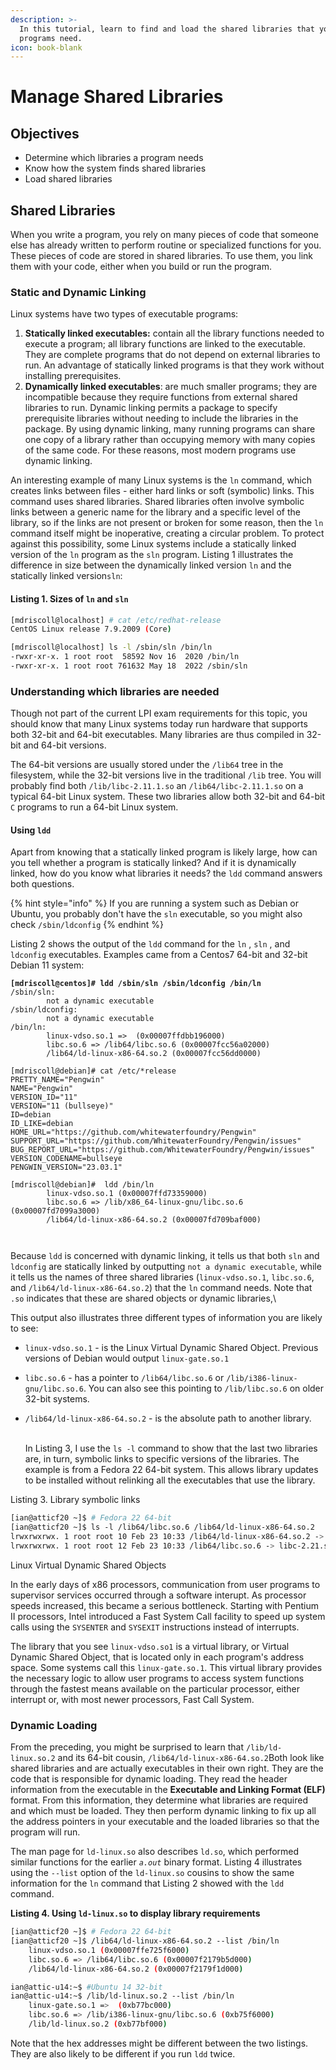 ```yaml
---
description: >-
  In this tutorial, learn to find and load the shared libraries that your Linux
  programs need.
icon: book-blank
---
```


# Manage Shared Libraries

## Objectives

* Determine which libraries a program needs
* Know how the system finds shared libraries
* Load shared libraries

## Shared Libraries

When you write a program, you rely on many pieces of code that someone else has already written to perform routine or specialized functions for you. These pieces of code are stored in shared libraries. To use them, you link them with your code, either when you build or run the program.

### Static and Dynamic Linking

Linux systems have two types of executable programs:

1. **Statically linked executables:** contain all the library functions needed to execute a program; all library functions are linked to the executable. They are complete programs that do not depend on external libraries to run. An advantage of statically linked programs is that they work without installing prerequisites.
2. **Dynamically linked executables**: are much smaller programs; they are incompatible because they require functions from external shared libraries to run. Dynamic linking permits a package to specify prerequisite libraries without needing to include the libraries in the package. By using dynamic linking, many running programs can share one copy of a library rather than occupying memory with many copies of the same code. For these reasons, most modern programs use dynamic linking.

An interesting example of many Linux systems is the `ln` command, which creates links between files - either hard links or soft (symbolic) links. This command uses shared libraries. Shared libraries often involve symbolic links between a generic name for the library and a specific level of the library, so if the links are not present or broken for some reason, then the `ln` command itself might be inoperative, creating a circular problem. To protect against this possibility, some Linux systems include a statically linked version of the `ln` program as the `sln` program. Listing 1 illustrates the difference in size between the dynamically linked version  `ln` and the statically linked version`sln`:

#### Listing 1. Sizes of `ln` and `sln`

```bash
[mdriscoll@localhost] # cat /etc/redhat-release
CentOS Linux release 7.9.2009 (Core)

[mdriscoll@localhost] ls -l /sbin/sln /bin/ln
-rwxr-xr-x. 1 root root  58592 Nov 16  2020 /bin/ln
-rwxr-xr-x. 1 root root 761632 May 18  2022 /sbin/sln
```

### Understanding which libraries are needed

Though not part of the current LPI exam requirements for this topic, you should know that many Linux systems today run hardware that supports both 32-bit and 64-bit executables. Many libraries are thus compiled in 32-bit and 64-bit versions.

The 64-bit versions are usually stored under the `/lib64` tree in the filesystem, while the 32-bit versions live in the traditional `/lib` tree. You will probably find both `/lib/libc-2.11.1.so` an `/lib64/libc-2.11.1.so` on a typical 64-bit Linux system. These two libraries allow both 32-bit and 64-bit `C` programs to run a 64-bit Linux system.

#### Using `ldd`

Apart from knowing that a statically linked program is likely large, how can you tell whether a program is statically linked? And if it is dynamically linked, how do you know what libraries it needs? the `ldd` command answers both questions.

{% hint style="info" %}
If you are running a system such as Debian or Ubuntu, you probably don't have the `sln` executable, so you might also check `/sbin/ldconfig`&#x20;
{% endhint %}

Listing 2 shows the output of the `ldd` command for the `ln` , `sln` , and `ldconfig` executables. Examples came from a Centos7 64-bit and 32-bit Debian 11 system:

<pre class="language-bash"><code class="lang-bash"><strong>[mdriscoll@centos]# ldd /sbin/sln /sbin/ldconfig /bin/ln
</strong>/sbin/sln:
        not a dynamic executable
/sbin/ldconfig:
        not a dynamic executable
/bin/ln:
        linux-vdso.so.1 =>  (0x00007ffdbb196000)
        libc.so.6 => /lib64/libc.so.6 (0x00007fcc56a02000)
        /lib64/ld-linux-x86-64.so.2 (0x00007fcc56dd0000)

[mdriscoll@debian]# cat /etc/*release
PRETTY_NAME="Pengwin"
NAME="Pengwin"
VERSION_ID="11"
VERSION="11 (bullseye)"
ID=debian
ID_LIKE=debian
HOME_URL="https://github.com/whitewaterfoundry/Pengwin"
SUPPORT_URL="https://github.com/WhitewaterFoundry/Pengwin/issues"
BUG_REPORT_URL="https://github.com/WhitewaterFoundry/Pengwin/issues"
VERSION_CODENAME=bullseye
PENGWIN_VERSION="23.03.1"

[mdriscoll@debian]#  ldd /bin/ln
        linux-vdso.so.1 (0x00007ffd73359000)
        libc.so.6 => /lib/x86_64-linux-gnu/libc.so.6 (0x00007fd7099a3000)
        /lib64/ld-linux-x86-64.so.2 (0x00007fd709baf000)


</code></pre>

Because `ldd` is concerned with dynamic linking, it tells us that both `sln` and `ldconfig` are statically linked by outputting `not a dynamic executable`, while it tells us the names of three shared libraries (`linux-vdso.so.1`, `libc.so.6`, and `/lib64/ld-linux-x86-64.so.2`) that the `ln` command needs. Note that `.so` indicates that these are shared objects or dynamic libraries,\


This output also illustrates three different types of information you are likely to see:

* `linux-vdso.so.1` - is the Linux Virtual Dynamic Shared Object. Previous versions of Debian would output `linux-gate.so.1`
* `libc.so.6` - has a pointer to `/lib64/libc.so.6` or `/lib/i386-linux-gnu/libc.so.6`. You can also see this pointing to `/lib/libc.so.6` on older 32-bit systems.
*   `/lib64/ld-linux-x86-64.so.2` - is the absolute path to another library.

    \
    In Listing 3, I use the `ls -l` command to show that the last two libraries are, in turn, symbolic links to specific versions of the libraries. The example is from a Fedora 22 64-bit system. This allows library updates to be installed without relinking all the executables that use the library.

Listing 3. Library symbolic links

```bash
[ian@atticf20 ~]$ # Fedora 22 64‑bit
[ian@atticf20 ~]$ ls ‑l /lib64/libc.so.6 /lib64/ld‑linux‑x86‑64.so.2
lrwxrwxrwx. 1 root root 10 Feb 23 10:33 /lib64/ld‑linux‑x86‑64.so.2 ‑> ld‑2.21.so
lrwxrwxrwx. 1 root root 12 Feb 23 10:33 /lib64/libc.so.6 ‑> libc‑2.21.so
```

Linux Virtual Dynamic Shared Objects

In the early days of x86 processors, communication from user programs to supervisor services occurred through a software interupt. As processor speeds increased, this became a serious bottleneck. Starting with Pentium II processors, Intel introduced a Fast System Call facility to speed up system calls using the `SYSENTER` and `SYSEXIT` instructions instead of interrupts.

The library that you see `linux-vdso.so1` is a virtual library, or Virtual Dynamic Shared Object, that is located only in each program's address space. Some systems call this `linux-gate.so.1`. This virtual library provides the necessary logic to allow user programs to access system functions through the fastest means available on the particular processor, either interrupt or, with most newer processors, Fast Call System.

### Dynamic Loading

From the preceding, you might be surprised to learn that `/lib/ld-linux.so.2` and its 64-bit cousin, `/lib64/ld-linux-x86-64.so.2`Both look like shared libraries and are actually executables in their own right. They are the code that is responsible for dynamic loading. They read the header information from the executable in the **Executable and Linking Format (ELF)** format. From this information, they determine what libraries are required and which must be loaded. They then perform dynamic linking to fix up all the address pointers in your executable and the loaded libraries so that the program will run.

The man page for `ld-linux.so` also describes `ld.so`, which performed similar functions for the earlier _`a.out`_ binary format. Listing 4 illustrates using the `--list` option of the `ld-linux.so` cousins to show the same information for the `ln` command that Listing 2 showed with the `ldd` command.

**Listing 4. Using `ld-linux.so` to display library requirements**

```bash
[ian@atticf20 ~]$ # Fedora 22 64‑bit
[ian@atticf20 ~]$ /lib64/ld‑linux‑x86‑64.so.2 ‑‑list /bin/ln
    linux‑vdso.so.1 (0x00007ffe725f6000)
    libc.so.6 => /lib64/libc.so.6 (0x00007f2179b5d000)
    /lib64/ld‑linux‑x86‑64.so.2 (0x00007f2179f1d000)

ian@attic‑u14:~$ #Ubuntu 14 32‑bit
ian@attic‑u14:~$ /lib/ld‑linux.so.2 ‑‑list /bin/ln
    linux‑gate.so.1 =>  (0xb77bc000)
    libc.so.6 => /lib/i386‑linux‑gnu/libc.so.6 (0xb75f6000)
    /lib/ld‑linux.so.2 (0xb77bf000)


```

Note that the hex addresses might be different between the two listings. They are also likely to be different if you run `ldd` twice.
